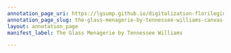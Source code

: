 ```yaml
---
annotation_page_uri: https://lgsump.github.io/digitalization-florilegium/annotations/the-glass-menagerie-by-tennessee-williams-canvas-1-transcription.json
annotation_page_slug: the-glass-menagerie-by-tennessee-williams-canvas-1-transcription
layout: annotation_page
manifest_label: The Glass Menagerie by Tennessee Williams

---
```

